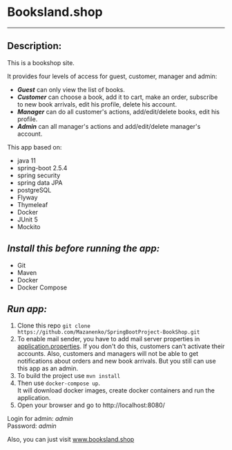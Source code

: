 # Booksland.shop

----
## Description:
This is a bookshop site.

It provides four levels of access for guest, customer, manager and admin:
- ***Guest*** can only view the list of books.
- ***Customer*** can choose a book, add it to cart, make an order, subscribe to new book arrivals, 
edit his profile, delete his account.
- ***Manager*** can do all customer's actions, add/edit/delete books, edit his profile.
- ***Admin*** can all manager's actions and add/edit/delete manager's account.

This app based on:
- java 11
- spring-boot 2.5.4
- spring security
- spring data JPA
- postgreSQL
- Flyway
- Thymeleaf
- Docker
- JUnit 5
- Mockito


## ___Install this before running the app:___
* Git
* Maven
* Docker
* Docker Compose

## ___Run app:___
1. Clone this repo ```git clone https://github.com/Mazanenko/SpringBootProject-BookShop.git```
2. To enable mail sender, you have to add mail server properties in [application.properties](./src/main/resources/application.properties).
If you don't do this, customers can't activate their accounts. Also, customers and managers 
will not be able to get notifications about orders and new book arrivals. But you still can use 
this app as an admin.
3. To build the project use ```mvn install```
4. Then use ```docker-compose up```. <br/>
It will download docker images, create docker containers and run the application.
5. Open your browser and go to http://localhost:8080/


Login for admin: *admin* <br/>
Password: *admin*

Also, you can just visit www.booksland.shop
